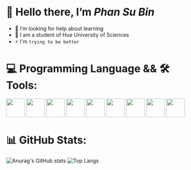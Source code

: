# 👋 Hello there, I’m ***Phan Su Bin***
- 🤝 I’m looking for help about learning
- 🌱 I am a student of Hue University of Sciences
- ⚡ I'm `trying to be better`
# 💻 Programming Language && 🛠️ Tools:

<p align="left">
  <img src="https://devicon-website.vercel.app/api/c/original.svg" height=50px width= 50px>
  <img src="https://cdn.jsdelivr.net/gh/devicons/devicon@latest/icons/cplusplus/cplusplus-original.svg" height=50px width= 50px/>
  <img src="https://cdn.jsdelivr.net/gh/devicons/devicon@latest/icons/python/python-original.svg" height=50px width= 50px/>
  <img src="https://cdn.jsdelivr.net/gh/devicons/devicon@latest/icons/html5/html5-original.svg" height=50px width= 50px/>
  <img src="https://cdn.jsdelivr.net/gh/devicons/devicon@latest/icons/css3/css3-original.svg" height=50px width= 50px/>
  <img src="https://cdn.jsdelivr.net/gh/devicons/devicon@latest/icons/javascript/javascript-original.svg" height=50px width= 50px/>
  <img src="https://cdn.jsdelivr.net/gh/devicons/devicon@latest/icons/mysql/mysql-original.svg" height=50px width= 50px/>
  <img src="https://cdn.jsdelivr.net/gh/devicons/devicon@latest/icons/git/git-original.svg" height=50px width= 50px/>
  <img src="https://cdn.jsdelivr.net/gh/devicons/devicon@latest/icons/vscode/vscode-original.svg" height=50px width= 50px/>
</p>

# 📊 GitHub Stats:
![Anurag's GitHub stats](https://github-readme-stats.vercel.app/api?username=Bright140&show_icons=true&show=prs_merged,prs_merged_percentage&theme=gotham&rank_icon=github&card_width=350)
![Top Langs](https://github-readme-stats.vercel.app/api/top-langs/?username=Bright140&layout=compact&theme=holi&size_weight=0.5&count_weight=0.5)
